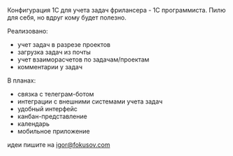 Конфигурация 1С для учета задач фрилансера - 1С программиста.
Пилю для себя, но вдруг кому будет полезно.

Реализовано:

- учет задач в разрезе проектов
- загрузка задач из почты
- учет взаиморасчетов по задачам/проектам
- комментарии у задач

В планах:

- связка с телеграм-ботом
- интеграции с внешними системами учета задач
- удобный интерфейс
- канбан-представление
- календарь
- мобильное приложение

идеи пишите на igor@fokusov.com